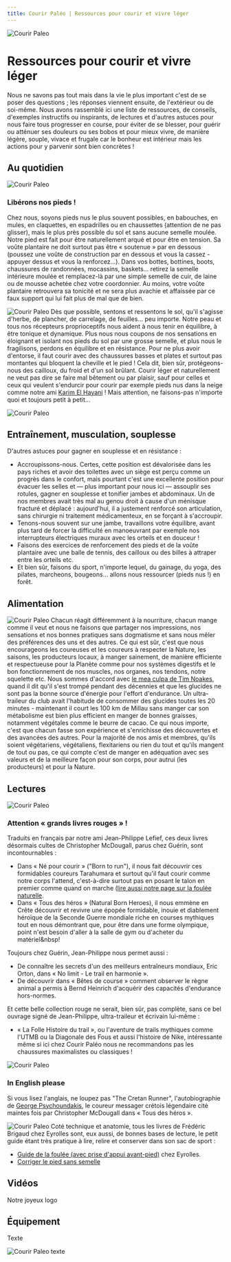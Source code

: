 ```yaml
---
title: Courir Paléo | Ressources pour courir et vivre léger
---
```

![Courir Paleo](/assets/images/Courir-Paleo-empreinte-pied-nu-terrasse-D-1200px.jpg)
# Ressources pour courir et vivre léger

Nous ne savons pas tout mais dans la vie le plus important c'est de se poser des questions&nbsp;; les réponses viennent ensuite, de l'extérieur ou de soi-même. Nous avons rassemblé ici une liste de ressources, de conseils, d'exemples instructifs ou inspirants, de lectures et d'autres astuces pour nous faire tous progresser en course, pour éviter de se blesser, pour guérir ou atténuer ses douleurs ou ses bobos et pour mieux vivre, de manière légère, souple, vivace et frugale car le bonheur est intérieur mais les actions pour y parvenir sont bien concrètes&nbsp;!

## Au quotidien

![Courir Paleo](/assets/images/CourirPaleo_semelles_bottines_1200px.jpg)
### Libérons nos pieds&nbsp;!
Chez nous, soyons pieds nus le plus souvent possibles, en babouches, en mules, en claquettes, en espadrilles ou en chaussettes (attention de ne pas glisser), mais le plus près possible du sol et sans aucune semelle moulée. Notre pied est fait pour être naturellement arqué et pour être en tension. Sa voûte plantaire ne doit surtout pas être «&nbsp;soutenue&nbsp;» par en dessous (poussez une voûte de construction par en dessous et vous la cassez - appuyer dessus et vous la renforcez...).
Dans vos bottes, bottines, boots, chaussures de randonnées, mocassins, baskets... retirez la semelle intérieure moulée et remplacez-là par une simple semelle de cuir, de laine ou de mousse achetée chez votre coordonnier. Au moins, votre voûte plantaire retrouvera sa tonicité et ne sera plus avachie et affaissée par ce faux support qui lui fait plus de mal que de bien.

![Courir Paleo](/assets/images/Courir-Paleo-pieds-nus-pelouse-1200px.jpg)
Dès que possible, sentons et ressentons le sol, qu'il s'agisse d'herbe, de plancher, de carrelage, de feuilles... peu importe. Notre peau et tous nos récepteurs proprioceptifs nous aident à nous tenir en équilibre, à être tonique et dynamique. Plus nous nous coupons de nos sensations en éloignant et isolant nos pieds du sol par une grosse semelle, et plus nous le fragilisons, perdons en équilibre et en résistance. Pour ne plus avoir d'entorse, il faut courir avec des chaussures basses et plates et surtout pas montantes qui bloquent la cheville et le pied&nbsp;! Cela dit, bien sûr, protégeons-nous des cailloux, du froid et d'un sol brûlant. Courir léger et naturellement ne veut pas dire se faire mal bêtement ou par plaisir, sauf pour celles et ceux qui veulent s'endurcir pour courir par exemple pieds nus dans la neige comme notre ami [Karim El Hayani](https://sport24.lefigaro.fr/scan-sport/actualites/pieds-nus-sur-la-neige-il-pulverise-le-record-du-semi-marathon-1036079)&nbsp;! Mais attention, ne faisons-pas n'importe quoi et toujours petit à petit...

![Courir Paleo](/assets/images/CourirPaleo_course_Corse_Balagne_sentier_riviere_1200px.jpg)
## Entraînement, musculation, souplesse
D'autres astuces pour gagner en souplesse et en résistance&nbsp;:
- Accroupissons-nous. Certes, cette position est dévalorisée dans les pays riches et avoir des toilettes avec un siège est perçu comme un progrès dans le confort, mais pourtant c'est une excellente position pour évacuer les selles et &mdash;&nbsp;plus important pour nous ici&nbsp;&mdash; assouplir ses rotules, gagner en souplesse et tonifier jambes et abdominaux. Un de nos membres avait très mal au genou droit à cause d'un ménisque fracturé et déplacé&nbsp;: aujourd'hui, il a justement renforcé son articulation, sans chirurgie ni traitement médicamenteux, en se forçant à s'accroupir.
- Tenons-nous souvent sur une jambe, travaillons votre équilibre, avant plus tard de forcer la difficulté en manoeuvrant par exemple nos interrupteurs électriques muraux avec les orteils et en douceur&nbsp;!
- Faisons des exercices de renforcement des pieds et de la voûte plantaire avec une balle de tennis, des cailloux ou des billes à attraper entre les orteils etc.
- Et bien sûr, faisons du sport, n'importe lequel, du gainage, du yoga, des pilates, marcheons, bougeons... allons nous ressourcer (pieds nus&nbsp;!) en forêt.

## Alimentation
![Courir Paleo](/assets/images/CourirPaleo_photo_marque_MQ_1200px.jpg)
Chacun réagit différemment à la nourriture, chacun mange comme il veut et nous ne faisons que partager nos impressions, nos sensations et nos bonnes pratiques sans dogmatisme et sans nous mêler des préférences des uns et des autres. Ce qui est sûr, c'est que nous encourageons les coureuses et les coureurs à respecter la Nature, les saisons, les producteurs locaux, à manger sainement, de manière efficiente et respectueuse pour la Planète comme pour nos systèmes digestifs et le bon fonctionnement de nos muscles, nos organes, nos tendons, notre squelette etc. Nous sommes d'accord avec [le mea culpa de Tim Noakes](https://www2.u-trail.com/tim-noakes), quand il dit qu'il s'est trompé pendant des décennies et que les glucides ne sont pas la bonne source d'énergie pour l'effort d'endurance. Un ultra-traileur du club avait l'habitude de consommer des glucides toutes les 20 minutes - maintenant il court les 100&nbsp;km de Millau sans manger car son métabolisme est bien plus efficient en manger de bonnes graisses, notamment végétales comme le beurre de cacao. Ce qui nous importe, c'est que chacun fasse son expérience et s'enrichisse des découvertes et des avancées des autres. Pour la majorité de nos amis et membres, qu'ils soient végétariens, végétaliens, flexitariens ou rien du tout et qu'ils mangent de tout ou pas, ce qui compte c'est de manger en adéquation avec ses valeurs et de la meilleure façon pour son corps, pour autrui (les producteurs) et pour la Nature.

## Lectures
![Courir Paleo](/assets/images/Courir-Paleo-livres-rouges-1200px.jpg)
### Attention «&nbsp;grands livres rouges&nbsp;»&nbsp;!
Traduits en français par notre ami Jean-Philippe Lefief, ces deux livres désormais cultes de Christopher McDougall, parus chez Guérin, sont incontournables&nbsp;:
- Dans «&nbsp;Né pour courir&nbsp;» ("Born to run"), il nous fait découvrir ces formidables coureurs Tarahumara et surtout qu'il faut courir comme notre corps l'attend, c'est-à-dire surtout pas en posant le talon en premier comme quand on marche ([lire aussi notre page sur la foulée naturelle](/foulee-naturelle).
- Dans «&nbsp;Tous des héros&nbsp;» (Natural Born Heroes), il nous emmène en Crête découvrir et revivre une épopée formidable, inouie et diablement héroïque de la Seconde Guerre mondiale riche en courses mythiques tout en nous démontrant que, pour être dans une forme olympique, point n'est besoin d'aller à la salle de gym ou d'acheter du matériel&nbsp!

Toujours chez Guérin, Jean-Philippe nous permet aussi&nbsp;:
- De connaître les secrets d'un des meilleurs entraîneurs mondiaux, Eric Orton, dans «&nbsp;No limit - Le trail en harmonie&nbsp;».
- De découvrir dans «&nbsp;Bêtes de course&nbsp;» comment observer le règne animal a permis à Bernd Heinrich d'acquérir des capacités d'endurance hors-normes.

Et cette belle collection rouge ne serait, bien sûr, pas complète, sans ce bel ouvrage signé de Jean-Philippe, ultra-traileur et écrivain lui-même&nbsp;:
- «&nbsp;La Folle Histoire du trail&nbsp;», ou l'aventure de trails mythiques comme l'UTMB ou la Diagonale des Fous et aussi l'histoire de Nike, intéressante même si ici chez Courir Paléo nous ne recommandons pas les chaussures maximalistes ou classiques&nbsp;!

![Courir Paleo](/assets/images/Courir-Paleo-english-books-1200px.jpg)
### In English please
Si vous lisez l'anglais, ne loupez pas "The Cretan Runner", l'autobiographie de [George Psychoundakis](https://fr.wikipedia.org/wiki/Ge%C3%B3rgios_Psychound%C3%A1kis), le coureur messager crétois légendaire cité maintes fois par Christopher McDougall dans «&nbsp;Tous des héros&nbsp;».


![Courir Paleo](/assets/images/Courir-Paleo-livres-Fred-Brigaud-1200px.jpg)
Coté technique et anatomie, tous les livres de Frédéric Brigaud chez Eyrolles sont, eux aussi, de bonnes bases de lecture, le petit guide étant très pratique à lire, relire et conserver dans son sac de sport&nbsp;:
- [Guide de la foulée (avec prise d'appui avant-pied)](https://www.eyrolles.com/Loisirs/Livre/guide-de-la-foulee-avec-prise-d-appui-avant-pied-9782364031449) chez Eyrolles.
- [Corriger le pied sans semelle](https://www.eyrolles.com/Loisirs/Livre/corriger-le-pied-sans-semelle-9782364031654)


## Vidéos

Notre joyeux logo

## Équipement
Texte

![Courir Paleo](/assets/images/CourirPaleo_course_Corse_Balagne_sentiers_crete_1200px.jpg)
texte




